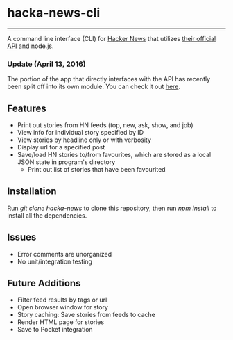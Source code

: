 # hacka-news-cli
-----------------
A command line interface (CLI) for [Hacker News](https://news.ycombinator.com/) that utilizes [their official API](https://github.com/HackerNews/API) and node.js.

### Update (April 13, 2016)
The portion of the app that directly interfaces with the API has recently been split off into its own module. You can check it out [here](https://github.com/Coteh/hacka-news).

## Features
- Print out stories from HN feeds (top, new, ask, show, and job)
- View info for individual story specified by ID
- View stories by headline only or with verbosity
- Display url for a specified post
- Save/load HN stories to/from favourites, which are stored as a local JSON state in program's directory
  - Print out list of stories that have been favourited

## Installation
Run *git clone hacka-news* to clone this repository, then run *npm install* to install all the dependencies.

## Issues
- Error comments are unorganized
- No unit/integration testing

## Future Additions
- Filter feed results by tags or url
- Open browser window for story
- Story caching: Save stories from feeds to cache
- Render HTML page for stories
- Save to Pocket integration
